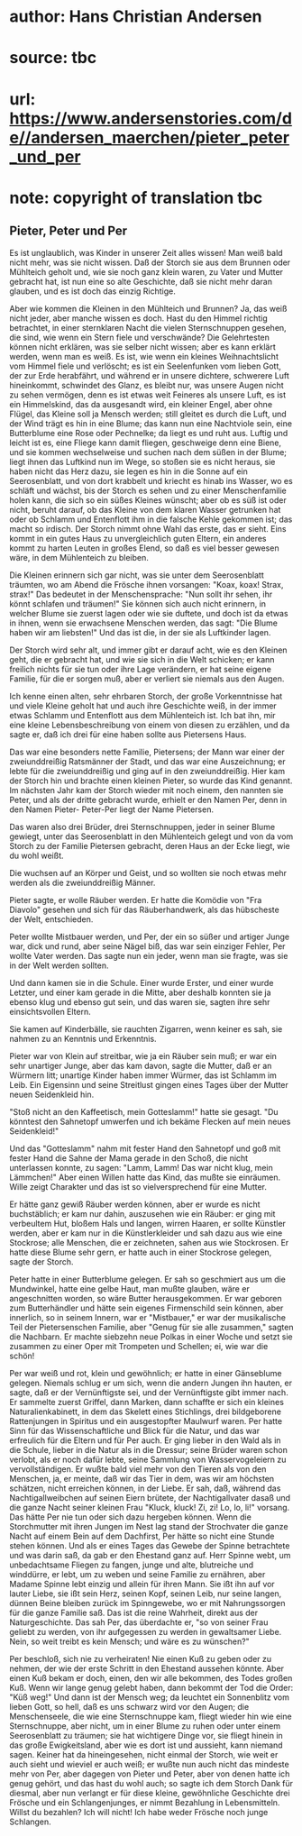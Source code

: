 # author: Hans Christian Andersen
# source: tbc
# url: https://www.andersenstories.com/de//andersen_maerchen/pieter_peter_und_per
# note: copyright of translation tbc

## Pieter, Peter und Per 

Es ist unglaublich, was Kinder in unserer Zeit alles wissen! Man weiß
bald nicht mehr, was sie nicht wissen. Daß der Storch sie aus dem
Brunnen oder Mühlteich geholt und, wie sie noch ganz klein waren, zu
Vater und Mutter gebracht hat, ist nun eine so alte Geschichte, daß sie
nicht mehr daran glauben, und es ist doch das einzig Richtige.

Aber wie kommen die Kleinen in den Mühlteich und Brunnen? Ja, das weiß
nicht jeder, aber manche wissen es doch. Hast du den Himmel richtig
betrachtet, in einer sternklaren Nacht die vielen Sternschnuppen
gesehen, die sind, wie wenn ein Stern fiele und verschwände? Die
Gelehrtesten können nicht erklären, was sie selber nicht wissen; aber es
kann erklärt werden, wenn man es weiß. Es ist, wie wenn ein kleines
Weihnachtslicht vom Himmel fiele und verlöscht; es ist ein Seelenfunken
vom lieben Gott, der zur Erde herabfährt, und während er in unsere
dichtere, schwerere Luft hineinkommt, schwindet des Glanz, es bleibt
nur, was unsere Augen nicht zu sehen vermögen, denn es ist etwas weit
Feineres als unsere Luft, es ist ein Himmelskind, das da ausgesandt
wird, ein kleiner Engel, aber ohne Flügel, das Kleine soll ja Mensch
werden; still gleitet es durch die Luft, und der Wind trägt es hin in
eine Blume; das kann nun eine Nachtviole sein, eine Butterblume eine
Rose oder Pechnelke; da liegt es und ruht aus. Luftig und leicht ist es,
eine Fliege kann damit fliegen, geschweige denn eine Biene, und sie
kommen wechselweise und suchen nach dem süßen in der Blume; liegt ihnen
das Luftkind nun im Wege, so stoßen sie es nicht heraus, sie haben nicht
das Herz dazu, sie legen es hin in die Sonne auf ein Seerosenblatt, und
von dort krabbelt und kriecht es hinab ins Wasser, wo es schläft und
wächst, bis der Storch es sehen und zu einer Menschenfamilie holen kann,
die sich so ein süßes Kleines wünscht; aber ob es süß ist oder nicht,
beruht darauf, ob das Kleine von dem klaren Wasser getrunken hat oder ob
Schlamm und Entenflott ihm in die falsche Kehle gekommen ist; das macht
so irdisch. Der Storch nimmt ohne Wahl das erste, das er sieht. Eins
kommt in ein gutes Haus zu unvergleichlich guten Eltern, ein anderes
kommt zu harten Leuten in großes Elend, so daß es viel besser gewesen
wäre, in dem Mühlenteich zu bleiben.

Die Kleinen erinnern sich gar nicht, was sie unter dem Seerosenblatt
träumten, wo am Abend die Frösche ihnen vorsangen: "Koax, koax! Strax,
strax!" Das bedeutet in der Menschensprache: "Nun sollt ihr sehen, ihr
könnt schlafen und träumen!" Sie können sich auch nicht erinnern, in
welcher Blume sie zuerst lagen oder wie sie duftete, und doch ist da
etwas in ihnen, wenn sie erwachsene Menschen werden, das sagt: "Die
Blume haben wir am liebsten!" Und das ist die, in der sie als
Luftkinder lagen.

Der Storch wird sehr alt, und immer gibt er darauf acht, wie es den
Kleinen geht, die er gebracht hat, und wie sie sich in die Welt
schicken; er kann freilich nichts für sie tun oder ihre Lage verändern,
er hat seine eigene Familie, für die er sorgen muß, aber er verliert sie
niemals aus den Augen.

Ich kenne einen alten, sehr ehrbaren Storch, der große Vorkenntnisse hat
und viele Kleine geholt hat und auch ihre Geschichte weiß, in der immer
etwas Schlamm und Entenflott aus dem Mühlenteich ist. Ich bat ihn, mir
eine kleine Lebensbeschreibung von einem von diesen zu erzählen, und da
sagte er, daß ich drei für eine haben sollte aus Pietersens Haus.

Das war eine besonders nette Familie, Pietersens; der Mann war einer der
zweiunddreißig Ratsmänner der Stadt, und das war eine Auszeichnung; er
lebte für die zweiunddreißig und ging auf in den zweiunddreißig. Hier
kam der Storch hin und brachte einen kleinen Pieter, so wurde das Kind
genannt. Im nächsten Jahr kam der Storch wieder mit noch einem, den
nannten sie Peter, und als der dritte gebracht wurde, erhielt er den
Namen Per, denn in den Namen Pieter- Peter-Per liegt der Name Pietersen.

Das waren also drei Brüder, drei Sternschnuppen, jeder in seiner Blume
gewiegt, unter das Seerosenblatt in den Mühlenteich gelegt und von da
vom Storch zu der Familie Pietersen gebracht, deren Haus an der Ecke
liegt, wie du wohl weißt.

Die wuchsen auf an Körper und Geist, und so wollten sie noch etwas mehr
werden als die zweiunddreißig Männer.

Pieter sagte, er wolle Räuber werden. Er hatte die Komödie von "Fra
Diavolo" gesehen und sich für das Räuberhandwerk, als das hübscheste
der Welt, entschieden.

Peter wollte Mistbauer werden, und Per, der ein so süßer und artiger
Junge war, dick und rund, aber seine Nägel biß, das war sein einziger
Fehler, Per wollte Vater werden. Das sagte nun ein jeder, wenn man sie
fragte, was sie in der Welt werden sollten.

Und dann kamen sie in die Schule. Einer wurde Erster, und einer wurde
Letzter, und einer kam gerade in die Mitte, aber deshalb konnten sie ja
ebenso klug und ebenso gut sein, und das waren sie, sagten ihre sehr
einsichtsvollen Eltern.

Sie kamen auf Kinderbälle, sie rauchten Zigarren, wenn keiner es sah,
sie nahmen zu an Kenntnis und Erkenntnis.

Pieter war von Klein auf streitbar, wie ja ein Räuber sein muß; er war
ein sehr unartiger Junge, aber das kam davon, sagte die Mutter, daß er
an Würmern litt; unartige Kinder haben immer Würmer, das ist Schlamm im
Leib. Ein Eigensinn und seine Streitlust gingen eines Tages über der
Mutter neuen Seidenkleid hin.

"Stoß nicht an den Kaffeetisch, mein Gotteslamm!" hatte sie gesagt.
"Du könntest den Sahnetopf umwerfen und ich bekäme Flecken auf mein
neues Seidenkleid!"

Und das "Gotteslamm" nahm mit fester Hand den Sahnetopf und goß mit
fester Hand die Sahne der Mama gerade in den Schoß, die nicht
unterlassen konnte, zu sagen: "Lamm, Lamm! Das war nicht klug, mein
Lämmchen!" Aber einen Willen hatte das Kind, das mußte sie einräumen.
Wille zeigt Charakter und das ist so vielversprechend für eine Mutter.

Er hätte ganz gewiß Räuber werden können, aber er wurde es nicht
buchstäblich; er kam nur dahin, auszusehen wie ein Räuber: er ging mit
verbeultem Hut, bloßem Hals und langen, wirren Haaren, er sollte
Künstler werden, aber er kam nur in die Künstlerkleider und sah dazu aus
wie eine Stockrose; alle Menschen, die er zeichneten, sahen aus wie
Stockrosen. Er hatte diese Blume sehr gern, er hatte auch in einer
Stockrose gelegen, sagte der Storch.

Peter hatte in einer Butterblume gelegen. Er sah so geschmiert aus um
die Mundwinkel, hatte eine gelbe Haut, man mußte glauben, wäre er
angeschnitten worden, so wäre Butter herausgekommen. Er war geboren zum
Butterhändler und hätte sein eigenes Firmenschild sein können, aber
innerlich, so in seinem Innern, war er "Mistbauer," er war der
musikalische Teil der Pietersenschen Familie, aber "Genug für sie alle
zusammen," sagten die Nachbarn. Er machte siebzehn neue Polkas in einer
Woche und setzt sie zusammen zu einer Oper mit Trompeten und Schellen;
ei, wie war die schön!

Per war weiß und rot, klein und gewöhnlich; er hatte in einer Gänseblume
gelegen. Niemals schlug er um sich, wenn die andern Jungen ihn hauten,
er sagte, daß er der Vernünftigste sei, und der Vernünftigste gibt immer
nach. Er sammelte zuerst Griffel, dann Marken, dann schaffte er sich ein
kleines Naturalienkabinett, in dem das Skelett eines Stichlings, drei
bildgeborene Rattenjungen in Spiritus und ein ausgestopfter Maulwurf
waren. Per hatte Sinn für das Wissenschaftliche und Blick für die Natur,
und das war erfreulich für die Eltern und für Per auch. Er ging lieber
in den Wald als in die Schule, lieber in die Natur als in die Dressur;
seine Brüder waren schon verlobt, als er noch dafür lebte, seine
Sammlung von Wasservogeleiern zu vervollständigen. Er wußte bald viel
mehr von den Tieren als von den Menschen, ja, er meinte, daß wir das
Tier in dem, was wir am höchsten schätzen, nicht erreichen können, in
der Liebe. Er sah, daß, während das Nachtigallweibchen auf seinen Eiern
brütete, der Nachtigallvater dasaß und die ganze Nacht seiner kleinen
Frau "Kluck, kluck! Zi, zi! Lo, lo, li!" vorsang. Das hätte Per nie
tun oder sich dazu hergeben können. Wenn die Storchmutter mit ihren
Jungen im Nest lag stand der Strochvater die ganze Nacht auf einem Bein
auf dem Dachfirst, Per hätte so nicht eine Stunde stehen können. Und als
er eines Tages das Gewebe der Spinne betrachtete und was darin saß, da
gab er den Ehestand ganz auf. Herr Spinne webt, um unbedachtsame Fliegen
zu fangen, junge und alte, blutreiche und winddürre, er lebt, um zu
weben und seine Familie zu ernähren, aber Madame Spinne lebt einzig und
allein für ihren Mann. Sie ißt ihn auf vor lauter Liebe, sie ißt sein
Herz, seinen Kopf, seinen Leib, nur seine langen, dünnen Beine bleiben
zurück im Spinngewebe, wo er mit Nahrungssorgen für die ganze Familie
saß. Das ist die reine Wahrheit, direkt aus der Naturgeschichte. Das sah
Per, das überdachte er, "so von seiner Frau geliebt zu werden, von ihr
aufgegessen zu werden in gewaltsamer Liebe. Nein, so weit treibt es kein
Mensch; und wäre es zu wünschen?"

Per beschloß, sich nie zu verheiraten! Nie einen Kuß zu geben oder zu
nehmen, der wie der erste Schritt in den Ehestand aussehen könnte. Aber
einen Kuß bekam er doch, einen, den wir alle bekommen, des Todes großen
Kuß. Wenn wir lange genug gelebt haben, dann bekommt der Tod die Order:
"Küß weg!" Und dann ist der Mensch weg; da leuchtet ein Sonnenblitz
vom lieben Gott, so hell, daß es uns schwarz wird vor den Augen; die
Menschenseele, die wie eine Sternschnuppe kam, fliegt wieder hin wie
eine Sternschnuppe, aber nicht, um in einer Blume zu ruhen oder unter
einem Seerosenblatt zu träumen; sie hat wichtigere Dinge vor, sie fliegt
hinein in das große Ewigkeitsland, aber wie es dort ist und aussieht,
kann niemand sagen. Keiner hat da hineingesehen, nicht einmal der
Storch, wie weit er auch sieht und wieviel er auch weiß; er wußte nun
auch nicht das mindeste mehr von Per, aber dagegen von Pieter und Peter,
aber von denen hatte ich genug gehört, und das hast du wohl auch; so
sagte ich dem Storch Dank für diesmal, aber nun verlangt er für diese
kleine, gewöhnliche Geschichte drei Frösche und ein Schlangenjunges, er
nimmt Bezahlung in Lebensmitteln. Willst du bezahlen? Ich will nicht!
Ich habe weder Frösche noch junge Schlangen.
